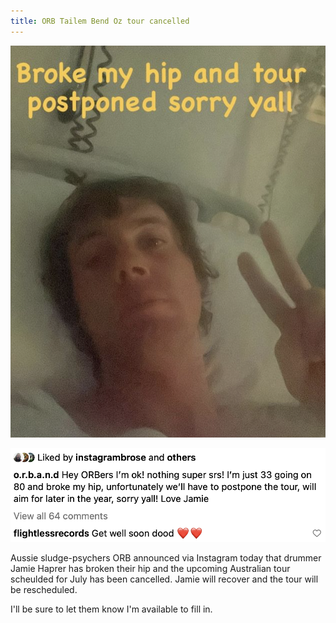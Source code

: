 ```yaml
---
title: ORB Tailem Bend Oz tour cancelled
---
```

![Broke my hip tour postponed sorry yall](/assets/img/news/orbtour1.png)

![Hey ORBers I'm ok! nothing super srs! I'm just 33 going on 80 and broke my hip, unfortunately we'll have to postpone the tour, will aim for later in the year, sorry yall! Love Jamie](/assets/img/news/orbtour2.png)

Aussie sludge-psychers ORB announced via Instagram today that drummer Jamie Haprer has broken their hip and the upcoming Australian tour scheulded for July has been cancelled. Jamie will recover and the tour will be rescheduled.

I'll be sure to let them know I'm available to fill in.
